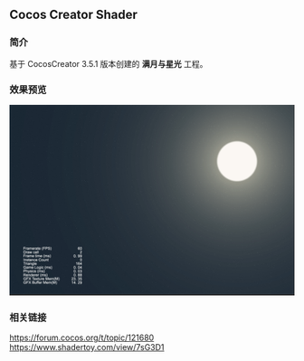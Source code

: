 ## Cocos Creator Shader

### 简介
基于 CocosCreator 3.5.1 版本创建的 **满月与星光** 工程。

### 效果预览
![image](../../../image/202206/2022061601.png)

### 相关链接
https://forum.cocos.org/t/topic/121680
https://www.shadertoy.com/view/7sG3D1